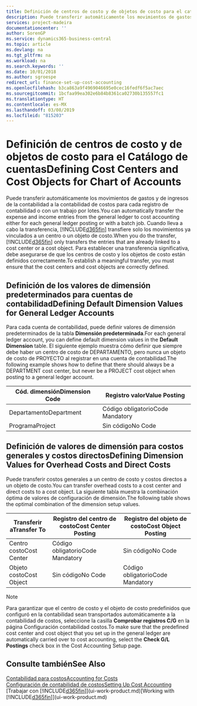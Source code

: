 ```yaml
---
title: Definición de centros de costo y de objetos de costo para el catálogo de cuentas | Documentos de Microsoft
description: Puede transferir automáticamente los movimientos de gastos y de ingresos de la contabilidad a la contabilidad de costos para cada registro de contabilidad o con un trabajo por lotes. Cuando lleva a cabo la transferencia, el sistema transfiere solo los movimientos ya vinculados a un centro o un objeto de costo. Para establecer una transferencia significativa, debe asegurarse de que los centros de costo y los objetos de costo están definidos correctamente.
services: project-madeira
documentationcenter: ''
author: SorenGP
ms.service: dynamics365-business-central
ms.topic: article
ms.devlang: na
ms.tgt_pltfrm: na
ms.workload: na
ms.search.keywords: ''
ms.date: 10/01/2018
ms.author: sgroespe
redirect_url: finance-set-up-cost-accounting
ms.openlocfilehash: b3ca863a9f4969046695e0cec16fedf6f5ac7aec
ms.sourcegitcommit: 1bcfaa99ea302e6b84b8361ca02730b135557fc1
ms.translationtype: HT
ms.contentlocale: es-MX
ms.lasthandoff: 03/08/2019
ms.locfileid: "815203"
---
```

# <a name="defining-cost-centers-and-cost-objects-for-chart-of-accounts"></a><span data-ttu-id="87936-105">Definición de centros de costo y de objetos de costo para el Catálogo de cuentas</span><span class="sxs-lookup"><span data-stu-id="87936-105">Defining Cost Centers and Cost Objects for Chart of Accounts</span></span>
<span data-ttu-id="87936-106">Puede transferir automáticamente los movimientos de gastos y de ingresos de la contabilidad a la contabilidad de costos para cada registro de contabilidad o con un trabajo por lotes.</span><span class="sxs-lookup"><span data-stu-id="87936-106">You can automatically transfer the expense and income entries from the general ledger to cost accounting either for each general ledger posting or with a batch job.</span></span> <span data-ttu-id="87936-107">Cuando lleva a cabo la transferencia, [!INCLUDE[d365fin](includes/d365fin_md.md)] transfiere solo los movimientos ya vinculados a un centro o un objeto de costo.</span><span class="sxs-lookup"><span data-stu-id="87936-107">When you do the transfer, [!INCLUDE[d365fin](includes/d365fin_md.md)] only transfers the entries that are already linked to a cost center or a cost object.</span></span> <span data-ttu-id="87936-108">Para establecer una transferencia significativa, debe asegurarse de que los centros de costo y los objetos de costo están definidos correctamente.</span><span class="sxs-lookup"><span data-stu-id="87936-108">To establish a meaningful transfer, you must ensure that the cost centers and cost objects are correctly defined.</span></span>  

## <a name="defining-default-dimension-values-for-general-ledger-accounts"></a><span data-ttu-id="87936-109">Definición de los valores de dimensión predeterminados para cuentas de contabilidad</span><span class="sxs-lookup"><span data-stu-id="87936-109">Defining Default Dimension Values for General Ledger Accounts</span></span>  
<span data-ttu-id="87936-110">Para cada cuenta de contabilidad, puede definir valores de dimensión predeterminados de la tabla **Dimensión predeterminada**.</span><span class="sxs-lookup"><span data-stu-id="87936-110">For each general ledger account, you can define default dimension values in the **Default Dimension** table.</span></span> <span data-ttu-id="87936-111">El siguiente ejemplo muestra cómo definir que siempre debe haber un centro de costo de DEPARTAMENTO, pero nunca un objeto de costo de PROYECTO al registrar en una cuenta de contabilidad.</span><span class="sxs-lookup"><span data-stu-id="87936-111">The following example shows how to define that there should always be a DEPARTMENT cost center, but never be a PROJECT cost object when posting to a general ledger account.</span></span>  

|<span data-ttu-id="87936-112">**Cód. dimensión**</span><span class="sxs-lookup"><span data-stu-id="87936-112">**Dimension Code**</span></span>|<span data-ttu-id="87936-113">**Registro valor**</span><span class="sxs-lookup"><span data-stu-id="87936-113">**Value Posting**</span></span>|  
|------------------------------------------|-----------------------------------------|  
|<span data-ttu-id="87936-114">Departamento</span><span class="sxs-lookup"><span data-stu-id="87936-114">Department</span></span>|<span data-ttu-id="87936-115">Código obligatorio</span><span class="sxs-lookup"><span data-stu-id="87936-115">Code Mandatory</span></span>|  
|<span data-ttu-id="87936-116">Programa</span><span class="sxs-lookup"><span data-stu-id="87936-116">Project</span></span>|<span data-ttu-id="87936-117">Sin código</span><span class="sxs-lookup"><span data-stu-id="87936-117">No Code</span></span>|  

## <a name="defining-dimension-values-for-overhead-costs-and-direct-costs"></a><span data-ttu-id="87936-118">Definición de valores de dimensión para costos generales y costos directos</span><span class="sxs-lookup"><span data-stu-id="87936-118">Defining Dimension Values for Overhead Costs and Direct Costs</span></span>  
 <span data-ttu-id="87936-119">Puede transferir costos generales a un centro de costo y costos directos a un objeto de costo.</span><span class="sxs-lookup"><span data-stu-id="87936-119">You can transfer overhead costs to a cost center and direct costs to a cost object.</span></span> <span data-ttu-id="87936-120">La siguiente tabla muestra la combinación óptima de valores de configuración de dimensión.</span><span class="sxs-lookup"><span data-stu-id="87936-120">The following table shows the optimal combination of the dimension setup values.</span></span>  

|<span data-ttu-id="87936-121">Transferir a</span><span class="sxs-lookup"><span data-stu-id="87936-121">Transfer To</span></span>|<span data-ttu-id="87936-122">Registro del centro de costo</span><span class="sxs-lookup"><span data-stu-id="87936-122">Cost Center Posting</span></span>|<span data-ttu-id="87936-123">Registro del objeto de costo</span><span class="sxs-lookup"><span data-stu-id="87936-123">Cost Object Posting</span></span>|  
|-----------------|-------------------------|-------------------------|  
|<span data-ttu-id="87936-124">Centro costo</span><span class="sxs-lookup"><span data-stu-id="87936-124">Cost Center</span></span>|<span data-ttu-id="87936-125">Código obligatorio</span><span class="sxs-lookup"><span data-stu-id="87936-125">Code Mandatory</span></span>|<span data-ttu-id="87936-126">Sin código</span><span class="sxs-lookup"><span data-stu-id="87936-126">No Code</span></span>|  
|<span data-ttu-id="87936-127">Objeto costo</span><span class="sxs-lookup"><span data-stu-id="87936-127">Cost Object</span></span>|<span data-ttu-id="87936-128">Sin código</span><span class="sxs-lookup"><span data-stu-id="87936-128">No Code</span></span>|<span data-ttu-id="87936-129">Código obligatorio</span><span class="sxs-lookup"><span data-stu-id="87936-129">Code Mandatory</span></span>|  

> [!NOTE]  
>  <span data-ttu-id="87936-130">Para garantizar que el centro de costo y el objeto de costo predefinidos que configuró en la contabilidad sean transportados automáticamente a la contabilidad de costos, seleccione la casilla **Comprobar registros C/G** en la página Configuración contabilidad costos.</span><span class="sxs-lookup"><span data-stu-id="87936-130">To make sure that the predefined cost center and cost object that you set up in the general ledger are automatically carried over to cost accounting, select the **Check G/L Postings** check box in the Cost Accounting Setup page.</span></span>  

## <a name="see-also"></a><span data-ttu-id="87936-131">Consulte también</span><span class="sxs-lookup"><span data-stu-id="87936-131">See Also</span></span>  
[<span data-ttu-id="87936-132">Contabilidad para costos</span><span class="sxs-lookup"><span data-stu-id="87936-132">Accounting for Costs</span></span>](finance-manage-cost-accounting.md)  
[<span data-ttu-id="87936-133">Configuración de contabilidad de costos</span><span class="sxs-lookup"><span data-stu-id="87936-133">Setting Up Cost Accounting</span></span>](finance-set-up-cost-accounting.md)  
<span data-ttu-id="87936-134">[Trabajar con [!INCLUDE[d365fin](includes/d365fin_md.md)]](ui-work-product.md)</span><span class="sxs-lookup"><span data-stu-id="87936-134">[Working with [!INCLUDE[d365fin](includes/d365fin_md.md)]](ui-work-product.md)</span></span>
